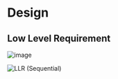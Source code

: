 # Design
## Low Level Requirement
![image](https://user-images.githubusercontent.com/78870813/107811162-c359e280-6d93-11eb-989f-4f0c05d5913f.png)




![LLR (Sequential)](https://user-images.githubusercontent.com/78857812/107847570-b0d2be00-6e12-11eb-93c8-edec75a9ba7b.png)

